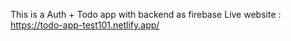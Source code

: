 This is a Auth + Todo app with backend as firebase
Live website : https://todo-app-test101.netlify.app/
